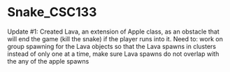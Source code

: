# Snake_CSC133

Update #1: Created Lava, an extension of Apple class, as an obstacle that will end the game (kill the snake) if the player runs into it.
Need to: work on group spawning for the Lava objects so that the Lava spawns in clusters instead of only one at a time, 
         make sure Lava spawns do not overlap with the any of the apple spawns
